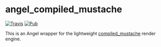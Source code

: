 angel_compiled_mustache
=================

[![Travis](https://img.shields.io/travis/thislooksfun/angel_compiled_mustache.svg)](https://travis-ci.org/thislooksfun/angel_compiled_mustache)
[![Pub](https://img.shields.io/pub/v/angel_compiled_mustache.svg)](https://pub.dartlang.org/packages/angel_compiled_mustache)

This is an Angel wrapper for the lightweight [compiled_mustache](compiled_mustache) render engine.